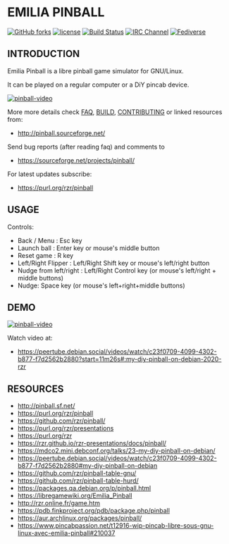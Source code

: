 # EMILIA PINBALL #

[![GitHub forks](
https://img.shields.io/github/forks/rzr/pinball.svg?style=social&label=Fork&maxAge=2592000
)](
https://GitHub.com/rzr/pinball/network/
)
[![license](
https://img.shields.io/badge/license-GPL-2.svg
)](GPL-2)
[![Build Status](
https://travis-ci.org/rzr/pinball.svg?branch=master
)](
https://travis-ci.org/rzr/pinball
)
[![IRC Channel](
https://img.shields.io/badge/chat-on%20freenode-brightgreen.svg
)](
https://kiwiirc.com/client/irc.freenode.net/#iot
)
[![Fediverse](
https://img.shields.io/mastodon/follow/279303?domain=https%3A%2F%2Fmastodon.social&style=social
)](
https://mastodon.social/@rzr/103448015175182101#:pinball:
)

## INTRODUCTION ##

Emilia Pinball is a libre pinball game simulator for GNU/Linux.

It can be played on a regular computer or a DiY pincab device.

[![pinball-video](
https://raw.githubusercontent.com/rzr/pinball/master/extra/files/screenshot.png
)](
http://pinball.sf.net
"pinball")

More more details check [FAQ](FAQ.md), [BUILD](BUILD.md), [CONTRIBUTING](CONTRIBUTING.md)
or linked resources from:

* <http://pinball.sourceforge.net/>

Send bug reports (after reading faq) and comments to

* <https://sourceforge.net/projects/pinball/>

For latest updates subscribe:

* <https://purl.org/rzr/pinball>

## USAGE ##

Controls:

* Back / Menu : Esc key
* Launch ball : Enter key or mouse's middle button
* Reset game : R key
* Left/Right Flipper : Left/Right Shift key  or mouse's left/right button
* Nudge from left/right : Left/Right Control key (or mouse's left/right + middle buttons)
* Nudge: Space key (or mouse's left+right+middle buttons)


## DEMO ##

[![pinball-video](
https://diode.zone/lazy-static/previews/b764fc94-b455-45f5-a62a-24ec6131112e.jpg
)](
https://rzr.github.io/rzr-presentations/docs/pinball/#/13
"pinball")

Watch video at:

* <https://peertube.debian.social/videos/watch/c23f0709-4099-4302-b877-f7d2562b2880?start=11m26s#:my-diy-pinball-on-debian-2020-rzr>

## RESOURCES ##

* <http://pinball.sf.net/>
* <https://purl.org/rzr/pinball>
* <https://github.com/rzr/pinball/>
* <https://purl.org/rzr/presentations>
* <https://purl.org/rzr>
* <https://rzr.github.io/rzr-presentations/docs/pinball/>
* <https://mdco2.mini.debconf.org/talks/23-my-diy-pinball-on-debian/>
* <https://peertube.debian.social/videos/watch/c23f0709-4099-4302-b877-f7d2562b2880#my-diy-pinball-on-debian>
* <https://github.com/rzr/pinball-table-gnu/>
* <https://github.com/rzr/pinball-table-hurd/>
* <https://packages.qa.debian.org/p/pinball.html>
* <https://libregamewiki.org/Emilia_Pinball>
* <http://rzr.online.fr/game.htm>
* <https://pdb.finkproject.org/pdb/package.php/pinball>
* <https://aur.archlinux.org/packages/pinball/>
* <https://www.pincabpassion.net/t12916-wip-pincab-libre-sous-gnu-linux-avec-emilia-pinball#210037>